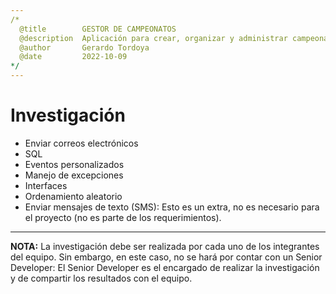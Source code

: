 ```yaml
---
/*
  @title        GESTOR DE CAMPEONATOS
  @description  Aplicación para crear, organizar y administrar campeonatos.
  @author       Gerardo Tordoya
  @date         2022-10-09
*/
---
```


# Investigación

* Enviar correos electrónicos
* SQL
* Eventos personalizados
* Manejo de excepciones
* Interfaces
* Ordenamiento aleatorio
* Enviar mensajes de texto (SMS): Esto es un extra, no es necesario para el proyecto (no es parte de los requerimientos).

---

**NOTA:** La investigación debe ser realizada por cada uno de los integrantes del equipo. Sin embargo, en este caso, no se hará por contar con un Senior Developer: El Senior Developer es el encargado de realizar la investigación y de compartir los resultados con el equipo.
